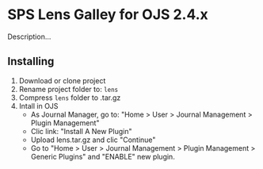 # SPS Lens Galley for OJS 2.4.x

Description...

## Installing

1. Download or clone project
2. Rename project folder to: `lens`
3. Compress `lens` folder to .tar.gz
4. Intall in OJS
    - As Journal Manager, go to: "Home > User > Journal Management > Plugin Management"
    - Clic link: "Install A New Plugin"
    - Upload lens.tar.gz and clic "Continue"
    - Go to "Home > User > Journal Management > Plugin Management > Generic Plugins" and "ENABLE" new plugin.

